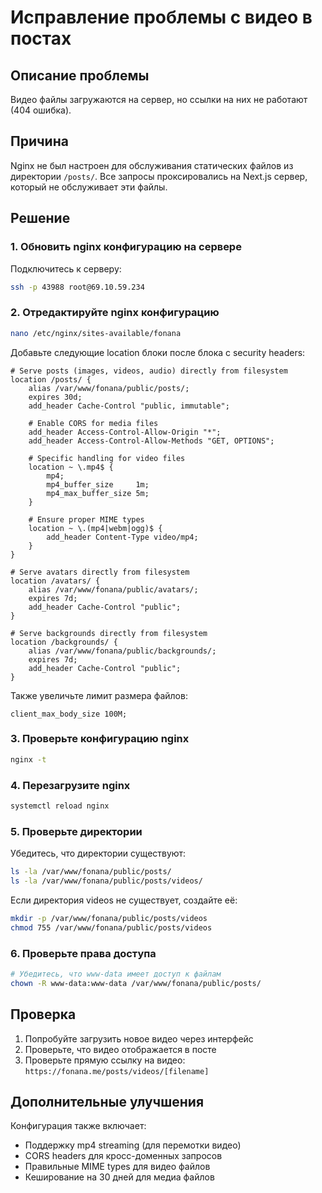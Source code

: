 # Исправление проблемы с видео в постах

## Описание проблемы
Видео файлы загружаются на сервер, но ссылки на них не работают (404 ошибка).

## Причина
Nginx не был настроен для обслуживания статических файлов из директории `/posts/`. Все запросы проксировались на Next.js сервер, который не обслуживает эти файлы.

## Решение

### 1. Обновить nginx конфигурацию на сервере

Подключитесь к серверу:
```bash
ssh -p 43988 root@69.10.59.234
```

### 2. Отредактируйте nginx конфигурацию

```bash
nano /etc/nginx/sites-available/fonana
```

Добавьте следующие location блоки после блока с security headers:

```nginx
# Serve posts (images, videos, audio) directly from filesystem
location /posts/ {
    alias /var/www/fonana/public/posts/;
    expires 30d;
    add_header Cache-Control "public, immutable";
    
    # Enable CORS for media files
    add_header Access-Control-Allow-Origin "*";
    add_header Access-Control-Allow-Methods "GET, OPTIONS";
    
    # Specific handling for video files
    location ~ \.mp4$ {
        mp4;
        mp4_buffer_size     1m;
        mp4_max_buffer_size 5m;
    }
    
    # Ensure proper MIME types
    location ~ \.(mp4|webm|ogg)$ {
        add_header Content-Type video/mp4;
    }
}

# Serve avatars directly from filesystem
location /avatars/ {
    alias /var/www/fonana/public/avatars/;
    expires 7d;
    add_header Cache-Control "public";
}

# Serve backgrounds directly from filesystem
location /backgrounds/ {
    alias /var/www/fonana/public/backgrounds/;
    expires 7d;
    add_header Cache-Control "public";
}
```

Также увеличьте лимит размера файлов:
```nginx
client_max_body_size 100M;
```

### 3. Проверьте конфигурацию nginx

```bash
nginx -t
```

### 4. Перезагрузите nginx

```bash
systemctl reload nginx
```

### 5. Проверьте директории

Убедитесь, что директории существуют:
```bash
ls -la /var/www/fonana/public/posts/
ls -la /var/www/fonana/public/posts/videos/
```

Если директория videos не существует, создайте её:
```bash
mkdir -p /var/www/fonana/public/posts/videos
chmod 755 /var/www/fonana/public/posts/videos
```

### 6. Проверьте права доступа

```bash
# Убедитесь, что www-data имеет доступ к файлам
chown -R www-data:www-data /var/www/fonana/public/posts/
```

## Проверка

1. Попробуйте загрузить новое видео через интерфейс
2. Проверьте, что видео отображается в посте
3. Проверьте прямую ссылку на видео: `https://fonana.me/posts/videos/[filename]`

## Дополнительные улучшения

Конфигурация также включает:
- Поддержку mp4 streaming (для перемотки видео)
- CORS headers для кросс-доменных запросов
- Правильные MIME types для видео файлов
- Кеширование на 30 дней для медиа файлов 